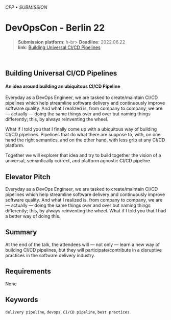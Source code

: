 ###### CFP • SUBMISSION
# DevOpsCon - Berlin 22


> **Submission platform**: h-br>
> **Deadline**: 2022.06.22<br>
> **link**: [Building Universal CI/CD Pipelines](https://devopscon.io/continuous-delivery-automation/building-universal-ci-cd-pipelines/)

<br>

## Building Universal CI/CD Pipelines
#### An idea around building an ubiquitous CI/CD Pipeline

Everyday as a DevOps Engineer, we are tasked to create/maintain CI/CD pipelines which help streamline software delivery and continuously improve software quality. And what I realized is, from company to company, we are — actually — doing the same things over and over but naming things differently; this, by always reinventing the wheel. 

What if I told you that I finally come up with a ubiquitous way of building CI/CD pipelines. Pipelines that do what there are suppose to, with, on one hand the right semantics, and on the other hand, with less grip at any CI/CD platform.

Together we will explorer that idea and try to build together the vision of a universal, semantically correct, and platform agnostic CI/CD pipeline.

## Elevator Pitch 
Everyday as a DevOps Engineer, we are tasked to create/maintain CI/CD pipelines which help streamline software delivery and continuously improve software quality. And what I realized is, from company to company, we are — actually — doing the same things over and over but naming things differently; this, by always reinventing the wheel. What if I told you that I had a better way of doing this.

## Summary

At the end of the talk, the attendees will — not only — learn a new way of building CI/CD pipelines, but they will participate/contribute in a disruptive practices in the software delivery industry.


## Requirements

None

## Keywords

`delivery pipeline`, `devops`, `CI/CD pipeline`, `best practices`
